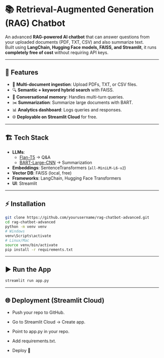 # 📚 Retrieval-Augmented Generation (RAG) Chatbot

An advanced **RAG-powered AI chatbot** that can answer questions from your uploaded documents (PDF, TXT, CSV) and also summarize text.  
Built using **LangChain, Hugging Face models, FAISS, and Streamlit**, it runs **completely free of cost** without requiring API keys.  

---

## 🚀 Features
- 📂 **Multi-document ingestion**: Upload PDFs, TXT, or CSV files.  
- 🔍 **Semantic + keyword hybrid search** with FAISS.  
- 🧠 **Conversational memory**: Handles multi-turn queries.  
- ✂️ **Summarization**: Summarize large documents with BART.  
- 📊 **Analytics dashboard**: Logs queries and responses.  
- 🌐 **Deployable on Streamlit Cloud** for free.  

---

## 🏗️ Tech Stack
- **LLMs**:  
  - [Flan-T5](https://huggingface.co/google/flan-t5-base) → Q&A  
  - [BART-Large-CNN](https://huggingface.co/facebook/bart-large-cnn) → Summarization  
- **Embeddings**: SentenceTransformers (`all-MiniLM-L6-v2`)  
- **Vector DB**: FAISS (local, free)  
- **Frameworks**: LangChain, Hugging Face Transformers  
- **UI**: Streamlit  

---

## ⚡ Installation
```bash
git clone https://github.com/yourusername/rag-chatbot-advanced.git
cd rag-chatbot-advanced
python -m venv venv
# Windows
venv\Scripts\activate
# Linux/Mac
source venv/bin/activate
pip install -r requirements.txt
```

---

## ▶️ Run the App
```bash
streamlit run app.py
```

---

## 🌐 Deployment (Streamlit Cloud)
- Push your repo to GitHub.

- Go to Streamlit Cloud → Create app.

- Point to app.py in your repo.

- Add requirements.txt.

- Deploy 🚀
